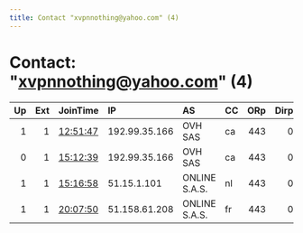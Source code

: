 ```yaml
---
title: Contact "xvpnnothing@yahoo.com" (4)
---
```


# Contact: "xvpnnothing@yahoo.com" (4)

|   Up |   Ext | JoinTime                                                                                              | IP            | AS            | CC   |   ORp |   Dirp | OS    | Version   | Nickname   |   eFamMembers |
|-----:|------:|:------------------------------------------------------------------------------------------------------|:--------------|:--------------|:-----|------:|-------:|:------|:----------|:-----------|--------------:|
|    1 |     1 | [12:51:47](https://nusenu.github.io/OrNetStats/w/relay/8BB4FFFB3ED8C3D8FF1B4B3E53243BC889538904.html) | 192.99.35.166 | OVH SAS       | ca   |   443 |      0 | Linux | 0.4.5.10  | miixms     |             1 |
|    0 |     1 | [15:12:39](https://nusenu.github.io/OrNetStats/w/relay/056EBA095B999DD350C3A374C9672CF5E03655F0.html) | 192.99.35.166 | OVH SAS       | ca   |   443 |      0 | Linux | 0.4.7.8   | miixms     |             1 |
|    1 |     1 | [15:16:58](https://nusenu.github.io/OrNetStats/w/relay/DBB9B9BE0F19A296EFBD57AA1F6789DAF1B8AA51.html) | 51.15.1.101   | ONLINE S.A.S. | nl   |   443 |      0 | Linux | 0.4.5.10  | miixms     |             1 |
|    1 |     1 | [20:07:50](https://nusenu.github.io/OrNetStats/w/relay/85A367635BFC9C3DF28DAE36EA4E2232718ED59B.html) | 51.158.61.208 | ONLINE S.A.S. | fr   |   443 |      0 | Linux | 0.4.5.10  | miixms     |             1 |
